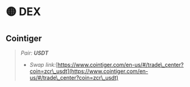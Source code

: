 # 🟡 DEX

## Cointiger

> _Pair: **USDT**_
>
> * _Swap link:_[https://www.cointiger.com/en-us/#/trade\_center?coin=zcr\_usdt](https://www.cointiger.com/en-us/#/trade\_center?coin=zcr\_usdt)

